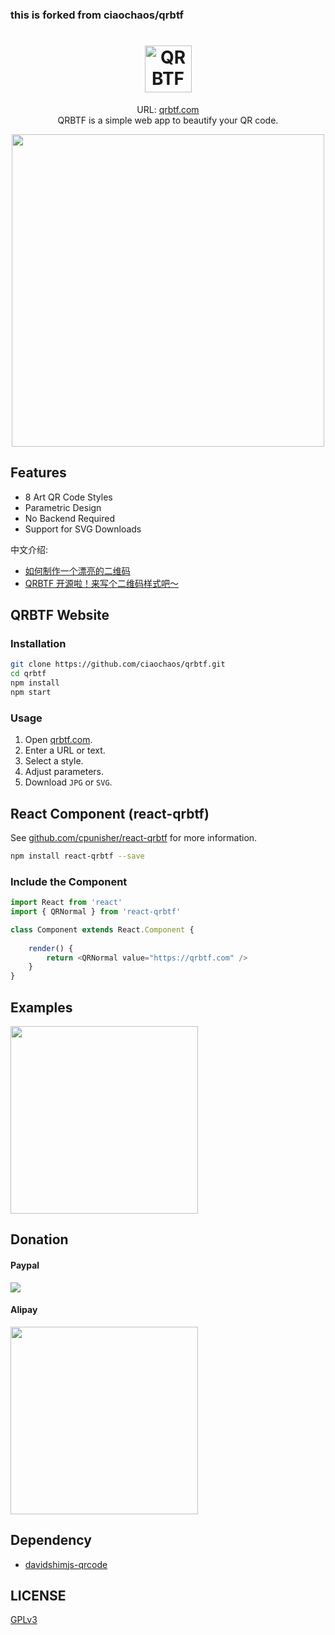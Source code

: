 ### this is forked from ciaochaos/qrbtf

<h1 align="center"><img alt="QRBTF" src=".github/qrbtf-logo.svg" height="75"></h1>

<p align="center">
    URL: <a href="https://qrbtf.com" rel="noopener noreferrer" target="_blank">qrbtf.com</a><br />
    QRBTF is a simple web app to beautify your QR code.
</p>

<p align="center">
    <img src="https://blog.ciaochaos.com/projects/qrcode/qrs2.jpg" width="500">
</p>

## Features

* 8 Art QR Code Styles
* Parametric Design
* No Backend Required
* Support for SVG Downloads

中文介绍: 

* [如何制作一个漂亮的二维码](https://mp.weixin.qq.com/s/_Oy9I9FqPXhfwN9IUhf6_g)
* [QRBTF 开源啦！来写个二维码样式吧～](https://mp.weixin.qq.com/s/GFEMCWQu3e2qhTuBabnHmQ)

## QRBTF Website

### Installation

``` bash
git clone https://github.com/ciaochaos/qrbtf.git
cd qrbtf
npm install
npm start
```

### Usage

1. Open [qrbtf.com](https://qrbtf.com).
2. Enter a URL or text.
3. Select a style.
4. Adjust parameters.
5. Download `JPG` or `SVG`.

## React Component (react-qrbtf)

See [github.com/cpunisher/react-qrbtf](https://github.com/cpunisher/react-qrbtf) for more information.

``` bash
npm install react-qrbtf --save
```

### Include the Component

```js
import React from 'react'
import { QRNormal } from 'react-qrbtf'

class Component extends React.Component {
    
    render() {
        return <QRNormal value="https://qrbtf.com" />
    }
}
```

## Examples

<img align="center" src="https://blog.ciaochaos.com/projects/qrcode/qrc2.jpg" width="300">

## Donation

#### Paypal

[![](https://www.paypalobjects.com/en_US/i/btn/btn_donate_LG.gif)](https://www.paypal.me/ciaochaos)

#### Alipay

<img align="center" src="https://blog.ciaochaos.com/projects/qrcode/alipay2.jpeg" width="300">

## Dependency

* [davidshimjs-qrcode](https://github.com/davidshimjs/qrcodejs)

## LICENSE

[GPLv3](LICENSE)
